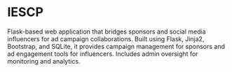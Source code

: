 # IESCP
Flask-based web application that bridges sponsors and social media influencers for ad campaign collaborations. Built using Flask, Jinja2, Bootstrap, and SQLite, it provides campaign management for sponsors and ad engagement tools for influencers. Includes admin oversight for monitoring and analytics.
